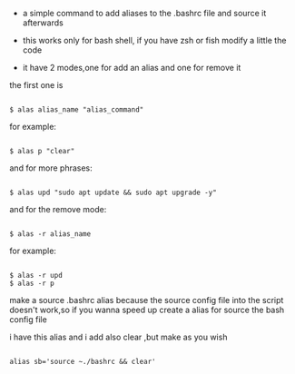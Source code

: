 - a simple command to add aliases to the .bashrc file and source it afterwards

- this works only for bash shell, if you have zsh or fish modify a little the code 

- it have 2 modes,one for add an alias and one for remove it

the first one is 

```

$ alas alias_name "alias_command"

```

for example:

```

$ alas p "clear"

```

and for more phrases:

```

$ alas upd "sudo apt update && sudo apt upgrade -y"

```

and for the remove mode:

```

$ alas -r alias_name

```

for example: 

```

$ alas -r upd 
$ alas -r p

```

make a source .bashrc alias because the source config file into the script doesn't work,so if you wanna speed up create a alias for source the bash config file

i have this alias and i add also clear ,but make as you wish 

```

alias sb='source ~./bashrc && clear'

```
